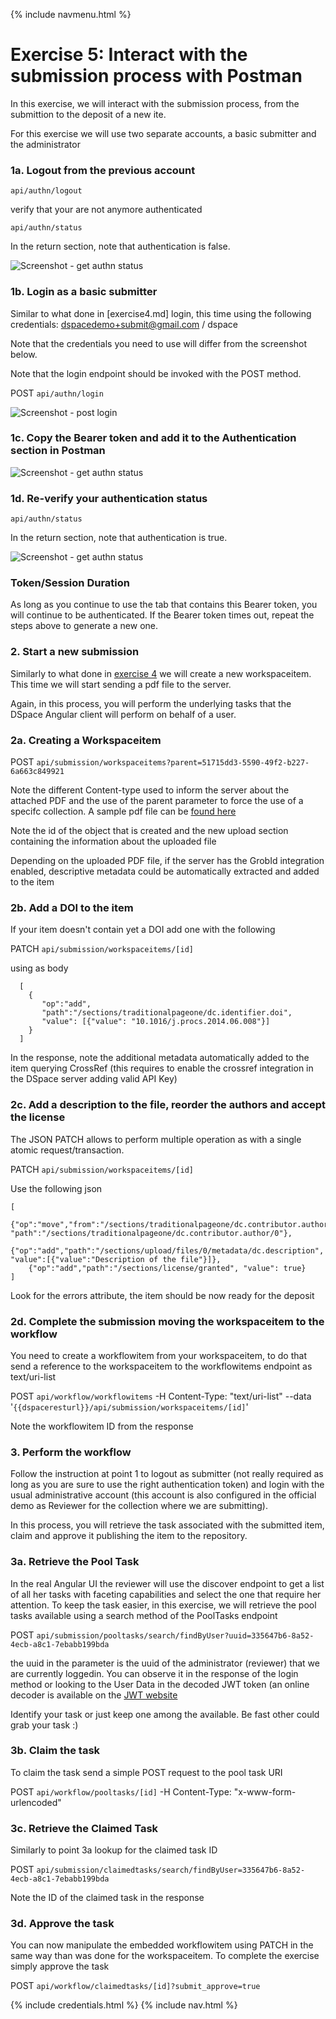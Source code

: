 {% include navmenu.html %}
# Exercise 5: Interact with the submission process with Postman

In this exercise, we will interact with the submission process, from the submittion to the deposit of a new ite.  

For this exercise we will use two separate accounts, a basic submitter and the administrator

### 1a. Logout from the previous account

`api/authn/logout`

verify that your are not anymore authenticated

`api/authn/status`

In the return section, note that authentication is false.

![Screenshot - get authn status](screenshots/post1.png)

### 1b. Login as a basic submitter

Similar to what done in [exercise4.md] login, this time using the following credentials: dspacedemo+submit@gmail.com / dspace

Note that the credentials you need to use will differ from the screenshot below.  

Note that the login endpoint should be invoked with the POST method.

POST `api/authn/login`

![Screenshot - post login](screenshots/post2.png)

### 1c. Copy the Bearer token and add it to the Authentication section in Postman

![Screenshot - get authn status](screenshots/post3.png)

### 1d. Re-verify your authentication status

`api/authn/status`

In the return section, note that authentication is true.

![Screenshot - get authn status](screenshots/post4.png)

### Token/Session Duration

As long as you continue to use the tab that contains this Bearer token, you will continue to be authenticated.  If the Bearer token times out, repeat the steps above to generate a new one.

### 2. Start a new submission

Similarly to what done in [exercise 4](exercise4.md) we will create a new workspaceitem. This time we will start sending a pdf file to the server.

Again, in this process, you will perform the underlying tasks that the DSpace Angular client will perform on behalf of a user.

### 2a. Creating a Workspaceitem

POST `api/submission/workspaceitems?parent=51715dd3-5590-49f2-b227-6a663c849921`

Note the different Content-type used to inform the server about the attached PDF and the use of the parent parameter to force the use of a specifc collection. A sample pdf file can be [found here](https://github.com/DSpace/DSpace/blob/master/dspace-spring-rest/src/test/resources/org/dspace/app/rest/simple-article.pdf)

Note the id of the object that is created and the new upload section containing the information about the uploaded file 

Depending on the uploaded PDF file, if the server has the GrobId integration enabled, descriptive metadata could be automatically extracted and added to the item

### 2b. Add a DOI to the item

If your item doesn't contain yet a DOI add one with the following

PATCH `api/submission/workspaceitems/[id]`

using as body

```
  [
	{
	   "op":"add",
	   "path":"/sections/traditionalpageone/dc.identifier.doi", 
	   "value": [{"value": "10.1016/j.procs.2014.06.008"}]
	}
  ]
```

In the response, note the additional metadata automatically added to the item querying CrossRef (this requires to enable the crossref integration in the DSpace server adding valid API Key)

### 2c. Add a description to the file, reorder the authors and accept the license

The JSON PATCH allows to perform multiple operation as with a single atomic request/transaction.

PATCH `api/submission/workspaceitems/[id]`

Use the following json

```
[
	{"op":"move","from":"/sections/traditionalpageone/dc.contributor.author/1", "path":"/sections/traditionalpageone/dc.contributor.author/0"},
	{"op":"add","path":"/sections/upload/files/0/metadata/dc.description", "value":[{"value":"Description of the file"}]},
	{"op":"add","path":"/sections/license/granted", "value": true}
]
```

Look for the errors attribute, the item should be now ready for the deposit


### 2d. Complete the submission moving the workspaceitem to the workflow

You need to create a workflowitem from your workspaceitem, to do that send a reference to the workspaceitem to the workflowitems endpoint as text/uri-list

POST `api/workflow/workflowitems` -H Content-Type: "text/uri-list" --data '`{{dspaceresturl}}/api/submission/workspaceitems/[id]`' 

Note the workflowitem ID from the response

### 3. Perform the workflow

Follow the instruction at point 1 to logout as submitter  (not really required as long as you are sure to use the right authentication token) and login with the usual administrative account (this account is also configured in the official demo as Reviewer for the collection where we are submitting).

In this process, you will retrieve the task associated with the submitted item, claim and approve it publishing the item to the repository.

### 3a. Retrieve the Pool Task

In the real Angular UI the reviewer will use the discover endpoint to get a list of all her tasks with faceting capabilities and select the one that require her attention. To keep the task easier, in this exercise, we will retrieve the pool tasks available using a search method of the PoolTasks endpoint

POST `api/submission/pooltasks/search/findByUser?uuid=335647b6-8a52-4ecb-a8c1-7ebabb199bda`

the uuid in the parameter is the uuid of the administrator (reviewer) that we are currently loggedin. You can observe it in the response of the login method or looking to the User Data in the decoded JWT token (an online decoder is available on the [JWT website](https://jwt.io) 

Identify your task or just keep one among the available. Be fast other could grab your task :)
  

### 3b. Claim the task

To claim the task send a simple POST request to the pool task URI

POST `api/workflow/pooltasks/[id]`  -H Content-Type: "x-www-form-urlencoded"


### 3c. Retrieve the Claimed Task

Similarly to point 3a lookup for the claimed task ID

POST `api/submission/claimedtasks/search/findByUser=335647b6-8a52-4ecb-a8c1-7ebabb199bda`

Note the ID of the claimed task in the response

### 3d. Approve the task

You can now manipulate the embedded workflowitem using PATCH in the same way than was done for the workspaceitem. To complete the exercise simply approve the task

POST `api/workflow/claimedtasks/[id]?submit_approve=true`


{% include credentials.html %}
{% include nav.html %}
